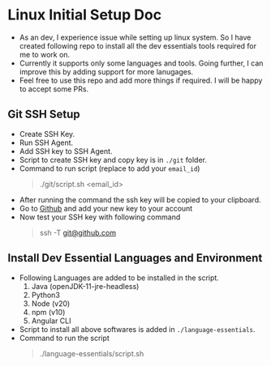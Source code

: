 # Linux Initial Setup Doc

- As an dev, I experience issue while setting up linux system. So I have created following repo to install all the dev essentials tools required for me to work on.
- Currently it supports only some languages and tools. Going further, I can improve this by adding support for more lanugages.
- Feel free to use this repo and add more things if required. I will be happy to accept some PRs.

## Git SSH Setup

- Create SSH Key.
- Run SSH Agent.
- Add SSH key to SSH Agent.
- Script to create SSH key and copy key is in `./git` folder.
- Command to run script (replace to add your `email_id`)
    >./git/script.sh <email_id>
- After running the command the ssh key will be copied to your clipboard.
- Go to [Github](https://github.com/settings/key) and add your new key to your account
- Now test your SSH key with following command
    >ssh -T <git@github.com>

## Install Dev Essential Languages and Environment

- Following Languages are added to be installed in the script.
    1. Java (openJDK-11-jre-headless)
    2. Python3
    3. Node (v20)
    4. npm (v10)
    5. Angular CLI
- Script to install all above softwares is added in `./language-essentials`.
- Command to run the script
    > ./language-essentials/script.sh
